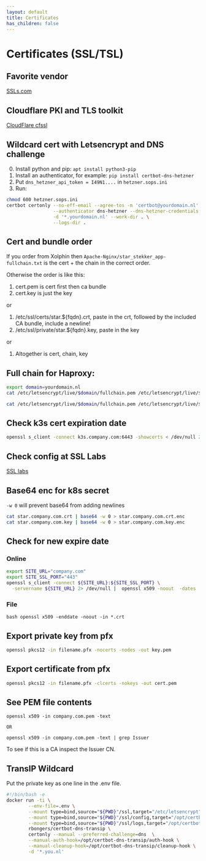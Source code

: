 ```yaml
---
layout: default
title: Certificates
has_children: false
---
```


# Certificates (SSL/TSL)

## Favorite vendor

[SSLs.com](https://ssls.sjv.io/vNzVeW)

## Cloudflare PKI and TLS toolkit

[CloudFlare cfssl](https://github.com/cloudflare/cfssl)

## Wildcard cert with Letsencrypt and DNS challenge

0. Install python and pip: `apt install python3-pip`
1. Install an authenticator, for example: `pip install certbot-dns-hetzner`
2. Put `dns_hetzner_api_token = I49N1....` in `hetzner.sops.ini`
3. Run:

```bash
chmod 600 hetzner.sops.ini
certbot certonly --no-eff-email --agree-tos -m 'certbot@yourdomain.nl' \
                 --authenticator dns-hetzner --dns-hetzner-credentials hetzner.sops.ini \
                 -d '*.yourdomain.nl' --work-dir . \
                 --logs-dir .
```

## Cert and bundle order

If you order from Xolphin then `Apache-Nginx/star_stekker_app-fullchain.txt` is the cert + the chain in the
correct order.

Otherwise the order is like this:

1. cert.pem is cert first then ca bundle
2. cert.key is just the key

or

1. /etc/ssl/certs/star.${fqdn}.crt, paste in the crt, followed by the included CA bundle, include a newline!
2. /etc/ssl/private/star.${fqdn}.key, paste in the key

or

1. Altogether is cert, chain, key

## Full chain for Haproxy:

```bash
export domain=yourdomain.nl
cat /etc/letsencrypt/live/$domain/fullchain.pem /etc/letsencrypt/live/$domain/privkey.pem > fullchainkey.pem

cat /etc/letsencrypt/live/$domain/fullchain.pem /etc/letsencrypt/live/$domain/privkey.pem | base64 -w 0 > fullchainkey.pem
```


## Check k3s cert expiration date

```bash
openssl s_client -connect k3s.company.com:6443 -showcerts < /dev/null 2>&1 | openssl x509 -noout -enddate
```

## Check config at SSL Labs

[SSL labs](https://ssllabs.com/ssltest/analyze.html)

## Base64 enc for k8s secret

`-w 0` will prevent base64 from adding newlines

```bash
cat star.company.com.crt | base64 -w 0 > star.company.com.crt.enc
cat star.company.com.key | base64 -w 0 > star.company.com.key.enc
```

## Check for new expire date

### Online

```bash
export SITE_URL="company.com"
export SITE_SSL_PORT="443"
openssl s_client -connect ${SITE_URL}:${SITE_SSL_PORT} \
  -servername ${SITE_URL} 2> /dev/null |  openssl x509 -noout  -dates
```

### File

```bash openssl x509 -enddate -noout -in *.crt```

## Export private key from pfx

```bash
openssl pkcs12 -in filename.pfx -nocerts -nodes -out key.pem
```

## Export certificate from pfx

```bash
openssl pkcs12 -in filename.pfx -clcerts -nokeys -out cert.pem
```

## See PEM file contents

```bah
openssl x509 -in company.com.pem -text

OR

openssl x509 -in company.com.pem -text | grep Issuer
```

To see if this is a CA inspect the Issuer CN.

## TransIP Wildcard

Put the private key as one line in the .env file.

```bash
#!/bin/bash -e
docker run -ti \
        --env-file=.env \
        --mount type=bind,source="${PWD}"/ssl,target="/etc/letsencrypt" \
        --mount type=bind,source="${PWD}"/ssl/config,target="/opt/certbot-dns-transip/config" \
        --mount type=bind,source="${PWD}"/ssl/logs,target="/opt/certbot-dns-transip/logs" \
        rbongers/certbot-dns-transip \
        certonly --manual --preferred-challenge=dns  \
        --manual-auth-hook=/opt/certbot-dns-transip/auth-hook \
        --manual-cleanup-hook=/opt/certbot-dns-transip/cleanup-hook \
        -d '*.you.nl'
```
